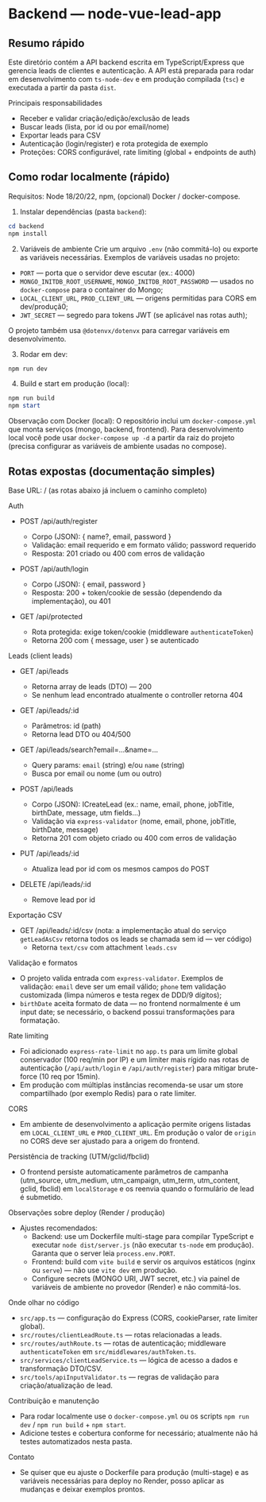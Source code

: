 
# Backend — node-vue-lead-app

Resumo rápido
-------------
Este diretório contém a API backend escrita em TypeScript/Express que gerencia leads de clientes e autenticação. A API está preparada para rodar em desenvolvimento com `ts-node-dev` e em produção compilada (`tsc`) e executada a partir da pasta `dist`.

Principais responsabilidades
- Receber e validar criação/edição/exclusão de leads
- Buscar leads (lista, por id ou por email/nome)
- Exportar leads para CSV
- Autenticação (login/register) e rota protegida de exemplo
- Proteções: CORS configurável, rate limiting (global + endpoints de auth)

Como rodar localmente (rápido)
------------------------------
Requisitos: Node 18/20/22, npm, (opcional) Docker / docker-compose.

1) Instalar dependências (pasta `backend`):

```powershell
cd backend
npm install
```

2) Variáveis de ambiente
Crie um arquivo `.env` (não commitá-lo) ou exporte as variáveis necessárias. Exemplos de variáveis usadas no projeto:

- `PORT` — porta que o servidor deve escutar (ex.: 4000)
- `MONGO_INITDB_ROOT_USERNAME`, `MONGO_INITDB_ROOT_PASSWORD` — usados no `docker-compose` para o container do Mongo;
- `LOCAL_CLIENT_URL`, `PROD_CLIENT_URL` — origens permitidas para CORS em dev/produçã0;
- `JWT_SECRET` — segredo para tokens JWT (se aplicável nas rotas auth);

O projeto também usa `@dotenvx/dotenvx` para carregar variáveis em desenvolvimento.

3) Rodar em dev:

```powershell
npm run dev
```

4) Build e start em produção (local):

```powershell
npm run build
npm start
```

Observação com Docker (local):
O repositório inclui um `docker-compose.yml` que monta serviços (mongo, backend, frontend). Para desenvolvimento local você pode usar `docker-compose up -d` a partir da raiz do projeto (precisa configurar as variáveis de ambiente usadas no compose).

Rotas expostas (documentação simples)
----------------------------------
Base URL: / (as rotas abaixo já incluem o caminho completo)

Auth
- POST /api/auth/register
	- Corpo (JSON): { name?, email, password }
	- Validação: email requerido e em formato válido; password requerido
	- Resposta: 201 criado ou 400 com erros de validação

- POST /api/auth/login
	- Corpo (JSON): { email, password }
	- Resposta: 200 + token/cookie de sessão (dependendo da implementação), ou 401

- GET /api/protected
	- Rota protegida: exige token/cookie (middleware `authenticateToken`)
	- Retorna 200 com { message, user } se autenticado

Leads (client leads)
- GET /api/leads
	- Retorna array de leads (DTO) — 200
	- Se nenhum lead encontrado atualmente o controller retorna 404

- GET /api/leads/:id
	- Parâmetros: id (path)
	- Retorna lead DTO ou 404/500

- GET /api/leads/search?email=...&name=...
	- Query params: `email` (string) e/ou `name` (string)
	- Busca por email ou nome (um ou outro)

- POST /api/leads
	- Corpo (JSON): ICreateLead (ex.: name, email, phone, jobTitle, birthDate, message, utm fields...)
	- Validação via `express-validator` (nome, email, phone, jobTitle, birthDate, message)
	- Retorna 201 com objeto criado ou 400 com erros de validação

- PUT /api/leads/:id
	- Atualiza lead por id com os mesmos campos do POST

- DELETE /api/leads/:id
	- Remove lead por id

Exportação CSV
- GET /api/leads/:id/csv  (nota: a implementação atual do serviço `getLeadAsCsv` retorna todos os leads se chamada sem id — ver código)
	- Retorna `text/csv` com attachment `leads.csv`

Validação e formatos
- O projeto valida entrada com `express-validator`. Exemplos de validação: `email` deve ser um email válido; `phone` tem validação customizada (limpa números e testa regex de DDD/9 dígitos);
- `birthDate` aceita formato de data — no frontend normalmente é um input date; se necessário, o backend possui transformações para formatação.

Rate limiting
- Foi adicionado `express-rate-limit` no `app.ts` para um limite global conservador (100 req/min por IP) e um limiter mais rígido nas rotas de autenticação (`/api/auth/login` e `/api/auth/register`) para mitigar brute-force (10 req por 15min).
- Em produção com múltiplas instâncias recomenda-se usar um store compartilhado (por exemplo Redis) para o rate limiter.

CORS
- Em ambiente de desenvolvimento a aplicação permite origens listadas em `LOCAL_CLIENT_URL` e `PROD_CLIENT_URL`. Em produção o valor de `origin` no CORS deve ser ajustado para a origem do frontend.

Persistência de tracking (UTM/gclid/fbclid)
- O frontend persiste automaticamente parâmetros de campanha (utm_source, utm_medium, utm_campaign, utm_term, utm_content, gclid, fbclid) em `localStorage` e os reenvia quando o formulário de lead é submetido.

Observações sobre deploy (Render / produção)
- Ajustes recomendados:
	- Backend: use um Dockerfile multi-stage para compilar TypeScript e executar `node dist/server.js` (não executar `ts-node` em produção). Garanta que o server leia `process.env.PORT`.
	- Frontend: build com `vite build` e servir os arquivos estáticos (nginx ou `serve`) — não use `vite dev` em produção.
	- Configure secrets (MONGO URI, JWT secret, etc.) via painel de variáveis de ambiente no provedor (Render) e não commitá-los.

Onde olhar no código
- `src/app.ts` — configuração do Express (CORS, cookieParser, rate limiter global).
- `src/routes/clientLeadRoute.ts` — rotas relacionadas a leads.
- `src/routes/authRoute.ts` — rotas de autenticação; middleware `authenticateToken` em `src/middlewares/authToken.ts`.
- `src/services/clientLeadService.ts` — lógica de acesso a dados e transformação DTO/CSV.
- `src/tools/apiInputValidator.ts` — regras de validação para criação/atualização de lead.

Contribuição e manutenção
- Para rodar localmente use o `docker-compose.yml` ou os scripts `npm run dev` / `npm run build` + `npm start`.
- Adicione testes e cobertura conforme for necessário; atualmente não há testes automatizados nesta pasta.

Contato
- Se quiser que eu ajuste o Dockerfile para produção (multi-stage) e as variáveis necessárias para deploy no Render, posso aplicar as mudanças e deixar exemplos prontos.
